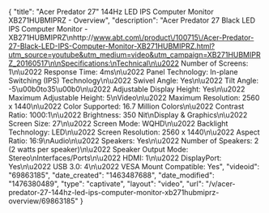 {
    "title": "Acer Predator 27\" 144Hz LED IPS Computer Monitor XB271HUBMIPRZ - Overview",
    "description": "Acer Predator 27 Black LED IPS Computer Monitor - XB271HUBMIPRZ\nhttp:\/\/www.abt.com\/product\/100715\/Acer-Predator-27-Black-LED-IPS-Computer-Monitor-XB271HUBMIPRZ.html?utm_source=youtube&utm_medium=video&utm_campaign=XB271HUBMIPRZ_20160517\n\nSpecifications:\nTechnical\n\u2022 Number of Screens: 1\n\u2022 Response Time: 4ms\n\u2022 Panel Technology: In-plane Switching (IPS) Technology\n\u2022 Swivel Angle: Yes\n\u2022 Tilt Angle: -5\u00b0to35\u00b0\n\u2022 Adjustable Display Height: Yes\n\u2022 Maximum Adjustable Height: 5\nVideo\n\u2022 Maximum Resolution: 2560 x 1440\n\u2022 Color Supported: 16.7 Million Colors\n\u2022 Contrast Ratio: 1000:1\n\u2022 Brightness: 350 Nit\nDisplay & Graphics\n\u2022 Screen Size: 27\n\u2022 Screen Mode: WQHD\n\u2022 Backlight Technology: LED\n\u2022 Screen Resolution: 2560 x 1440\n\u2022 Aspect Ratio: 16:9\nAudio\n\u2022 Speakers: Yes\n\u2022 Number of Speakers: 2 (2 watts per speaker)\n\u2022 Speaker Output Mode: Stereo\nInterfaces\/Ports\n\u2022 HDMI: 1\n\u2022 DisplayPort: Yes\n\u2022 USB 3.0: 4\n\u2022 VESA Mount Compatible: Yes",
    "videoid": "69863185",
    "date_created": "1463487688",
    "date_modified": "1476380489",
    "type": "captivate",
    "layout": "video",
    "url": "\/v\/acer-predator-27-144hz-led-ips-computer-monitor-xb271hubmiprz-overview\/69863185"
}